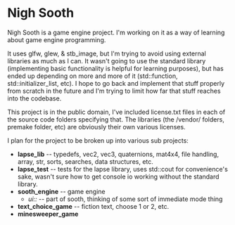 # Nigh Sooth
Nigh Sooth is a game engine project. I'm working on it as a way of learning about game engine programming.

It uses glfw, glew, & stb_image, but I'm trying to avoid using external libraries as much as I can. It wasn't going to use the standard library (implementing basic functionality is helpful for learning purposes), but has ended up depending on more and more of it (std::function, std::initializer_list, etc). I hope to go back and implement that stuff properly from scratch in the future and I'm trying to limit how far that stuff reaches into the codebase.

This project is in the public domain, I've included license.txt files in each of the source code folders specifying that. The libraries (the /vendor/ folders, premake folder, etc) are obviously their own various licenses.

I plan for the project to be broken up into various sub projects:

- **lapse_lib** -- typedefs, vec2, vec3, quaternions, mat4x4, file handling, array, str, sorts, searches, data structures, etc.
- **lapse_test** -- tests for the lapse library, uses std::cout for convenience's sake, wasn't sure how to get console io working without the standard library.
- **sooth_engine** -- game engine
	- *ui::* -- part of sooth, thinking of some sort of immediate mode thing
- **text_choice_game** -- fiction text, choose 1 or 2, etc.
- **minesweeper_game**
